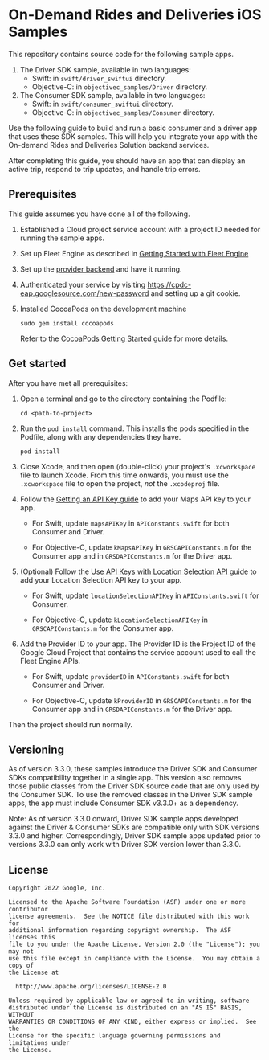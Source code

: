 # On-Demand Rides and Deliveries iOS Samples

This repository contains source code for the following sample apps.

1. The Driver SDK sample, available in two languages:
   - Swift: in `swift/driver_swiftui` directory.
   - Objective-C: in `objectivec_samples/Driver` directory.
2. The Consumer SDK sample, available in two languages:
   - Swift: in `swift/consumer_swiftui` directory.
   - Objective-C: in `objectivec_samples/Consumer` directory.

Use the following guide to build and run a basic consumer and a driver app
that uses these SDK samples. This will help you integrate your app with the
On-demand Rides and Deliveries Solution backend services. 

After completing this guide, you should have an app that can display an active
trip, respond to trip updates, and handle trip errors.

## Prerequisites

This guide assumes you have done all of the following.

1. Established a Cloud project service account with a project ID needed
   for running the sample apps. 
2. Set up Fleet Engine as described in 
   [Getting Started with Fleet Engine](https://developers.google.com/maps/documentation/transportation-logistics/on-demand-rides-deliveries-solution/trip-order-progress/fleet-engine)
3. Set up the [provider backend](https://github.com/googlemaps/java-on-demand-rides-deliveries-stub-provider)
   and have it running.
4. Authenticated your service by visiting https://cpdc-eap.googlesource.com/new-password
   and setting up a git cookie.
5. Installed CocoaPods on the development machine

    ```shell
    sudo gem install cocoapods
    ```

    Refer to the
    [CocoaPods Getting Started guide](https://guides.cocoapods.org/using/getting-started.html)
    for more details.


## Get started
After you have met all prerequisites:

1.  Open a terminal and go to the directory containing the Podfile:

    ```shell
    cd <path-to-project>
    ```

1.  Run the `pod install` command. This installs the pods specified in the
    Podfile, along with any dependencies they have.

    ```shell
    pod install
    ```

1.  Close Xcode, and then open (double-click) your project's `.xcworkspace` file
    to launch Xcode. From this time onwards, you must use the `.xcworkspace` file
    to open the project, *not* the `.xcodeproj` file.

1.  Follow the
    [Getting an API Key guide](https://developers.google.com/maps/documentation/ios-sdk/get-api-key)
    to add your Maps API key to your app.

    - For Swift, update `mapsAPIKey` in `APIConstants.swift` for both Consumer
      and Driver.

    - For Objective-C, update `kMapsAPIKey` in `GRSCAPIConstants.m` for the
      Consumer app and in `GRSDAPIConstants.m` for the Driver app.

1.  (Optional) Follow the
    [Use API Keys with Location Selection API guide](https://developers.google.com/maps/documentation/transportation-logistics/on-demand-rides-deliveries-solution/pickup-and-dropoff-selection/location-selection/get-api-key)
    to add your Location Selection API key to your app.

    - For Swift, update `locationSelectionAPIKey` in `APIConstants.swift` for Consumer.

    - For Objective-C, update `kLocationSelectionAPIKey` in `GRSCAPIConstants.m` for the
      Consumer app.

1.  Add the Provider ID to your app. The Provider ID is the Project ID of the
    Google Cloud Project that contains the service account used to call the
    Fleet Engine APIs.

    - For Swift, update `providerID` in `APIConstants.swift` for both Consumer
      and Driver.

    - For Objective-C, update `kProviderID` in `GRSCAPIConstants.m` for the
      Consumer app and in `GRSDAPIConstants.m` for the Driver app.

Then the project should run normally.

## Versioning

As of version 3.3.0, these samples introduce the Driver SDK and Consumer SDKs
compatibility together in a single app. This version also removes those
public classes from the Driver SDK source code that are only used by the
Consumer SDK. To use the removed classes in the Driver SDK sample apps, the app
must include Consumer SDK v3.3.0+ as a dependency.

Note: As of version 3.3.0 onward, Driver SDK sample apps developed against
the Driver & Consumer SDKs are compatible only with SDK versions 3.3.0 and
higher. Correspondingly, Driver SDK sample apps updated prior to versions 3.3.0 can
only work with Driver SDK version lower than 3.3.0.


## License

```
Copyright 2022 Google, Inc.

Licensed to the Apache Software Foundation (ASF) under one or more contributor
license agreements.  See the NOTICE file distributed with this work for
additional information regarding copyright ownership.  The ASF licenses this
file to you under the Apache License, Version 2.0 (the "License"); you may not
use this file except in compliance with the License.  You may obtain a copy of
the License at

  http://www.apache.org/licenses/LICENSE-2.0

Unless required by applicable law or agreed to in writing, software
distributed under the License is distributed on an "AS IS" BASIS, WITHOUT
WARRANTIES OR CONDITIONS OF ANY KIND, either express or implied.  See the
License for the specific language governing permissions and limitations under
the License.
```
